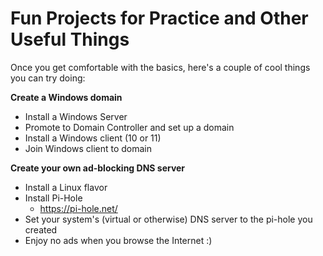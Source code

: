 # Fun Projects for Practice and Other Useful Things

Once you get comfortable with the basics, here's a couple of cool things you can try doing:

**Create a Windows domain**
- Install a Windows Server
- Promote to Domain Controller and set up a domain
- Install a Windows client (10 or 11)
- Join Windows client to domain

**Create your own ad-blocking DNS server**
- Install a Linux flavor
- Install Pi-Hole
  - https://pi-hole.net/
- Set your system's (virtual or otherwise) DNS server to the pi-hole you created
- Enjoy no ads when you browse the Internet :)